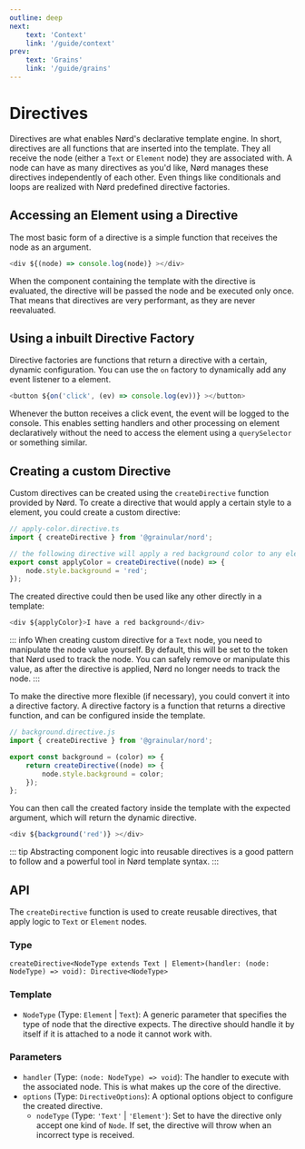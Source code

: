 ```yaml
---
outline: deep
next:
    text: 'Context'
    link: '/guide/context'
prev:
    text: 'Grains'
    link: '/guide/grains'
---
```


<!-- @format -->

# Directives

Directives are what enables Nørd's declarative template engine. In short, directives are all functions that are inserted into the template. They all receive the node (either a `Text` or `Element` node) they are associated with. A node can have as many directives as you'd like, Nørd manages these directives independently of each other. Even things like conditionals and loops are realized with Nørd predefined directive factories.

## Accessing an Element using a Directive

The most basic form of a directive is a simple function that receives the node as an argument.

```js
<div ${(node) => console.log(node)} ></div>
```

When the component containing the template with the directive is evaluated, the directive will be passed the node and be executed only once. That means that directives are very performant, as they are never reevaluated.

## Using a inbuilt Directive Factory

Directive factories are functions that return a directive with a certain, dynamic configuration. You can use the `on` factory to dynamically add any event listener to a element.

```js
<button ${on('click', (ev) => console.log(ev))} ></button>
```

Whenever the button receives a click event, the event will be logged to the console. This enables setting handlers and other processing on element declaratively without the need to access the element using a `querySelector` or something similar.

## Creating a custom Directive

Custom directives can be created using the `createDirective` function provided by Nørd. To create a directive that would apply a certain style to a element, you could create a custom directive:

```js
// apply-color.directive.ts
import { createDirective } from '@grainular/nord';

// the following directive will apply a red background color to any element.
export const applyColor = createDirective((node) => {
    node.style.background = 'red';
});
```

The created directive could then be used like any other directly in a template:

```js
<div ${applyColor}>I have a red background</div>
```

::: info
When creating custom directive for a `Text` node, you need to manipulate the node value yourself. By default, this will be set to the token that Nørd used to track the node. You can safely remove or manipulate this value, as after the directive is applied, Nørd no longer needs to track the node.
:::

To make the directive more flexible (if necessary), you could convert it into a directive factory. A directive factory is a function that returns a directive function, and can be configured inside the template.

```js
// background.directive.js
import { createDirective } from '@grainular/nord';

export const background = (color) => {
    return createDirective((node) => {
        node.style.background = color;
    });
};
```

You can then call the created factory inside the template with the expected argument, which will return the dynamic directive.

```js
<div ${background('red')} ></div>
```

::: tip
Abstracting component logic into reusable directives is a good pattern to follow and a powerful tool in Nørd template syntax.
:::

## API

The `createDirective` function is used to create reusable directives, that apply logic to `Text` or `Element` nodes.

### Type

`createDirective<NodeType extends Text | Element>(handler: (node: NodeType) => void): Directive<NodeType>`

### Template

-   `NodeType` (Type: `Element` | `Text`): A generic parameter that specifies the type of node that the directive expects. The directive should handle it by itself if it is attached to a node it cannot work with.

### Parameters

-   `handler` (Type: `(node: NodeType) => void`): The handler to execute with the associated node. This is what makes up the core of the directive.
-   `options` (Type: `DirectiveOptions`): A optional options object to configure the created directive.
    -   `nodeType` (Type: `'Text'` | `'Element'`): Set to have the directive only accept one kind of `Node`. If set, the directive will throw when an incorrect type is received.
